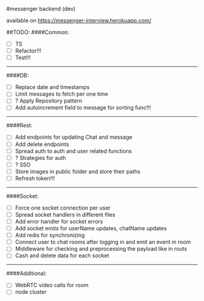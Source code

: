 #messenger backend (dev)

available on https://messenger-interview.herokuapp.com/

##TODO:
####Common:
- [ ] TS
- [ ] Refactor!!!
- [ ] Test!!!
---
####DB:
- [ ] Replace date and timestamps 
- [ ] Limit messages to fetch per one time
- [ ] ? Apply Repository pattern
- [ ] Add autoincrement field to message for sorting func!!!
---
####Rest:
- [ ] Add endpoints for updating Chat and message
- [ ] Add delete endpoints
- [ ] Spread auth to auth and user related functions
- [ ] ? Strategies for auth
- [ ] ? SSO
- [ ] Store images in public folder and store their paths
- [ ] Refresh token!!!
---
####Socket:
- [ ] Force one socket connection per user
- [ ] Spread socket handlers in different files
- [ ] Add error handler for socket errors
- [ ] Add socket emits for userName updates, chatName updates
- [ ] Add redis for synchronizing
- [ ] Connect user to chat rooms after logging in and emit an event in room
- [ ] Middleware for checking and preprocessing the payload like in routs 
- [ ] Cash and delete data for each socket
---
####Additional:
- [ ] WebRTC video calls for room
- [ ] node cluster
